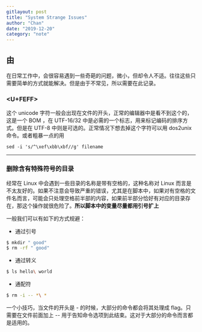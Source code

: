```yaml
---
gitlayout: post
title: "System Strange Issues"
author: "Chan"
date: "2019-12-20"
category: "note"
---
```


## 由

在日常工作中，会很容易遇到一些奇葩的问题，微小，但却令人不适。往往这些只需要简单的方式就能解决。但是由于不常见，所以需要在此记录。



### <U+FEFF>  

这个 unicode 字符一般会出现在文件的开头，正常的编辑器中是看不到这个的，这是一个 BOM ，在 UTF-16/32 中是必需的一个标志，用来标记编码的排序方式。但是在 UTF-8 中则是可选的。正常情况下想去掉这个字符可以用 dos2unix 命令。或者粗暴一点的用

```
sed -i 's/^\xef\xbb\xbf//g' filename
```

---

### 删除含有特殊符号的目录

经常在 Linux 中会遇到一些目录的名称是带有空格的，这种名称对 Linux 而言是不太友好的。如果不注意会导致严重的错误，尤其是在脚本中，如果对有空格的文件名而言，可能会只处理空格前半部的内容，如果前半部分恰好有对应的目录存在，那这个操作就很危险了。**所以脚本中的变量尽量都用引号扩上**

一般我们可以有如下的方式规避：

+ 通过引号

```bash
$ mkdir " good"
$ rm -rf " good"
```

+ 通过转义

```bash
$ ls hello\ world
```

+ 通配符

```bash
$ rm -i -- *\ *
```

一个小技巧，当文件的开头是 - 的时候，大部分的命令都会将其处理成 flag。只需要在文件前面加上 -- 用于告知命令选项到此结束。这对于大部分的命令而言都是适用的。